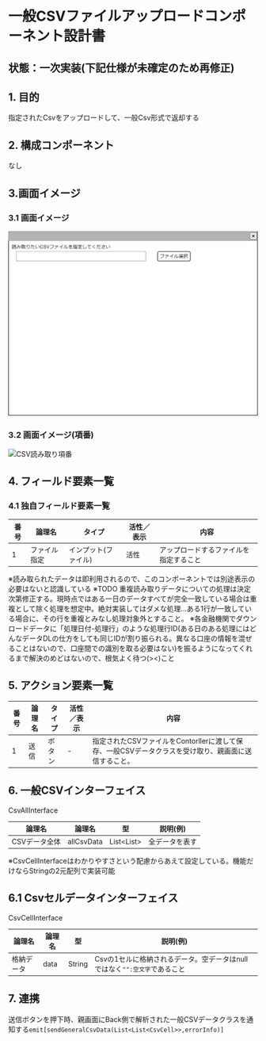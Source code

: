 ﻿# 一般CSVファイルアップロードコンポーネント設計書

## 状態：一次実装(下記仕様が未確定のため再修正)

## 1. 目的

指定されたCsvをアップロードして、一般Csv形式で返却する

## 2. 構成コンポーネント

なし

## 3.画面イメージ

### 3.1 画面イメージ

![CSV読み取り](./image/CSV読み取り.drawio.png)

### 3.2 画面イメージ(項番)

![CSV読み取り項番](./image/CSV読み取り項番.drawio.png)

## 4. フィールド要素一覧

### 4.1 独自フィールド要素一覧

| 番号 |    論理名    |        タイプ        | 活性／表示 |                  内容                  |
| ---- | ------------ | -------------------- | ---------- | -------------------------------------- |
| 1    | ファイル指定 | インプット(ファイル) | 活性       | アップロードするファイルを指定すること |

※読み取られたデータは即利用されるので、このコンポーネントでは別途表示の必要はないと認識している
※TODO 重複読み取りデータについての処理は決定次第修正する。現時点ではある一日のデータすべてが完全一致している場合は重複として除く処理を想定中。絶対実装してはダメな処理…ある1行が一致している場合に、その行を重複とみなし処理対象外とすること。
※各金融機関でダウンロードデータに「処理日付-処理行」のような処理行ID(ある日のある処理にはどんなデータDLの仕方をしても同じIDが割り振られる。異なる口座の情報を混ぜることはないので、口座間での識別を取る必要はない)を振るようになってくれるまで解決のめどはないので、根気よく待つ(><)こと

## 5. アクション要素一覧

| 番号 | 論理名 | タイプ | 活性／表示 |                                                 内容                                                 |
| ---- | ------ | ------ | ---------- | ---------------------------------------------------------------------------------------------------- |
| 1    | 送信   | ボタン | -          | 指定されたCSVファイルをContorllerに渡して保存、一般CSVデータクラスを受け取り、親画面に送信すること。 |

## 6. 一般CSVインターフェイス

CsvAllInterface

|    論理名     |   論理名   |              型              |    説明(例)    |
| ------------- | ---------- | ---------------------------- | -------------- |
| CSVデータ全体 | allCsvData | List<List<CsvCellInterface>> | 全データを表す |

※CsvCellInterfaceはわかりやすさという配慮からあえて設定している。機能だけならStringの2元配列で実装可能

## 6.1 Csvセルデータインターフェイス

CsvCellInterface

|   論理名   | 論理名 |   型   |                                 説明(例)                                 |
| ---------- | ------ | ------ | ------------------------------------------------------------------------ |
| 格納データ | data   | String | Csvの1セルに格納されるデータ。空データはnullではなく`"":空文字`であること |

## 7. 連携

送信ボタンを押下時、親画面にBack側で解析された一般CSVデータクラスを通知する`emit[sendGeneralCsvData(List<List<CsvCell>>,errorInfo)]`
